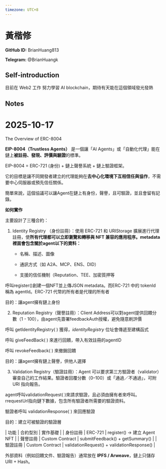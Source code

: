 ```yaml
---
timezone: UTC+8
---
```


# 黃楷修

**GitHub ID:** BrianHuang813

**Telegram:** @BrianHuangk

## Self-introduction

目前在 Web2 工作
努力學習 AI blockchain，期待有天能在這個領域發光發熱

## Notes

<!-- Content_START -->
# 2025-10-17
<!-- DAILY_CHECKIN_2025-10-17_START -->
The Overview of ERC-8004

**EIP-8004（Trustless Agents）** 是一個讓「AI Agents」或「自動化代理」能在鏈上**被註冊、發現、評價與驗證**的標準。

EIP-8004 = ERC-721 (身份) + 鏈上聲譽系統 + 鏈上驗證框架。

它的目標是讓不同開發者建立的代理能夠在**去中心化環境下互相信任與協作**，不需要中心伺服器或預先信任關係。

簡單來說，這個協議可以讓Agent在鏈上有身份，聲譽，且可驗證，並且會留有記錄。

**如何實作**

主要設計了三種合約：

1.  Identity Registry （身份註冊）：使用 ERC-721 和 URIStorage 擴展進行代理註冊，使**所有代理都可以立即瀏覽和轉移與 NFT 兼容的應用程序。metadata裡面會包含關於agent以下的資料：**
    
    -   名稱、描述、圖像
        
    -   通訊方式（如 A2A、MCP、ENS、DID）
        
    -   支援的信任機制（Reputation、TEE、加密質押等
        

呼叫register()創建一個NFT並上傳JSON metadata。而ERC-721 中的 tokenId 稱為 agentId。ERC-721 代幣的所有者是代理的所有者

目的：讓agent擁有鏈上身份

2.  Reputation Registry（聲譽註冊）：Client Address可以對agent提供回饋分數（1 - 100），由agent先簽署feedbackAuth授權，避免隨意刷評價
    

呼叫 getIdentityRegistry( ) 獲得，_identityRegistry_ 位址會傳遞至建構函式

呼叫 giveFeedBack( ) 來進行回饋，帶入有效註冊的agentID

呼叫 revokeFeedback( ) 來撤銷回饋

目的：讓agent擁有鏈上聲譽，供他人選擇

3.  Validation Registry（驗證註冊）：Agent 可以要求第三方驗證者（validator）審查自己的工作結果。驗證者回覆分數（0–100）或「通過／不通過」，可附 URI 指向報告。
    

agent呼叫validationRequest( )來請求驗證，且必須由擁有者來呼叫。rrequestUrl指向鏈下數據，包含所有驗證者所需要的驗證資料。

驗證者呼叫 validationResponse( ) 來回應驗證

目的：建立可被驗證的驗證層

| 功能 | 合約型別 | 實作基礎 |
| 身份註冊 | ERC-721 | register() → 建立 Agent NFT |
| 聲譽註冊 | Custom Contract | submitFeedback() + getSummary() |
| 驗證註冊 | Custom Contract | validationRequest() + validationResponse() |

外部資料（例如回饋文件、驗證報告）通常放在 **IPFS / Arweave**，鏈上只儲存 URI + Hash。
<!-- DAILY_CHECKIN_2025-10-17_END -->
<!-- Content_END -->
